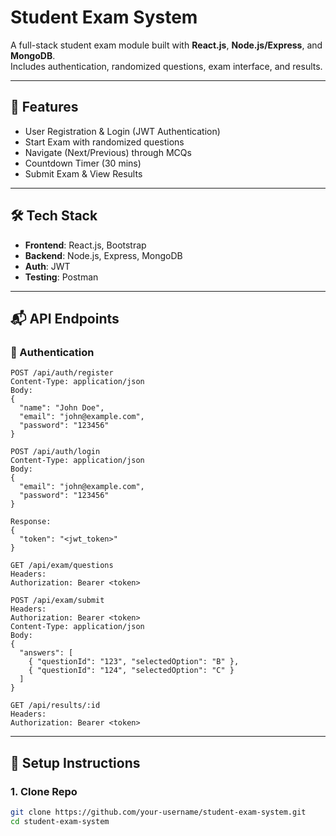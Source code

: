 # Student Exam System

A full-stack student exam module built with **React.js**, **Node.js/Express**, and **MongoDB**.  
Includes authentication, randomized questions, exam interface, and results.

---

## 🚀 Features
- User Registration & Login (JWT Authentication)
- Start Exam with randomized questions
- Navigate (Next/Previous) through MCQs
- Countdown Timer (30 mins)
- Submit Exam & View Results

---

## 🛠️ Tech Stack
- **Frontend**: React.js, Bootstrap
- **Backend**: Node.js, Express, MongoDB
- **Auth**: JWT
- **Testing**: Postman

---
## 📬 API Endpoints

### 🔑 Authentication

```http
POST /api/auth/register
Content-Type: application/json
Body:
{
  "name": "John Doe",
  "email": "john@example.com",
  "password": "123456"
}
```
```http
POST /api/auth/login
Content-Type: application/json
Body:
{
  "email": "john@example.com",
  "password": "123456"
}

Response:
{
  "token": "<jwt_token>"
}

```
```http
GET /api/exam/questions
Headers:
Authorization: Bearer <token>

```
```http
POST /api/exam/submit
Headers:
Authorization: Bearer <token>
Content-Type: application/json
Body:
{
  "answers": [
    { "questionId": "123", "selectedOption": "B" },
    { "questionId": "124", "selectedOption": "C" }
  ]
}

```
```http
GET /api/results/:id
Headers:
Authorization: Bearer <token>

```
---

## 🔧 Setup Instructions

### 1. Clone Repo
```bash
git clone https://github.com/your-username/student-exam-system.git
cd student-exam-system
